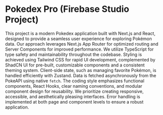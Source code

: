 # Pokedex Pro (Firebase Studio Project)

This project is a modern Pokedex application built with Next.js and React, designed to provide a seamless user experience for exploring Pokémon data.
Our approach leverages Next.js App Router for optimized routing and Server Components for improved performance.
We utilize TypeScript for type safety and maintainability throughout the codebase.
Styling is achieved using Tailwind CSS for rapid UI development, complemented by ShadCN UI for pre-built, customizable components and a consistent theming system.
Client-side state, such as managing favorite Pokémon, is handled efficiently with Zustand.
Data is fetched asynchronously from the PokeAPI using native `fetch`.
The coding style emphasizes functional components, React Hooks, clear naming conventions, and modular component design for reusability.
We prioritize creating responsive, accessible, and aesthetically pleasing interfaces.
Error handling is implemented at both page and component levels to ensure a robust application.
